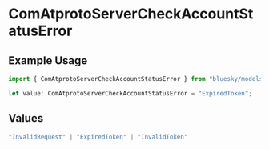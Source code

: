 # ComAtprotoServerCheckAccountStatusError

## Example Usage

```typescript
import { ComAtprotoServerCheckAccountStatusError } from "bluesky/models/errors";

let value: ComAtprotoServerCheckAccountStatusError = "ExpiredToken";
```

## Values

```typescript
"InvalidRequest" | "ExpiredToken" | "InvalidToken"
```